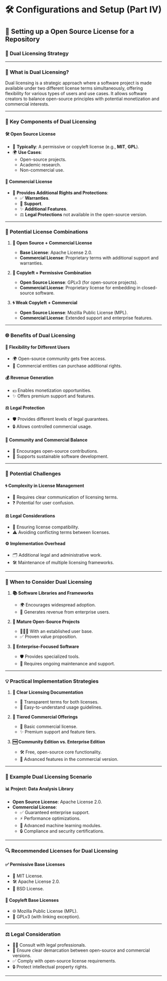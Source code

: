 # 🛠️ Configurations and Setup (Part IV)

## 📜 Setting up a Open Source License for a Repository

### 🔄 **Dual Licensing Strategy**

---

### 🤔 **What is Dual Licensing?**

Dual licensing is a strategic approach where a software project is made available under two different license terms simultaneously, offering flexibility for various types of users and use cases. It allows software creators to balance open-source principles with potential monetization and commercial interests.  

---

### 🌟 **Key Components of Dual Licensing**

#### 🛠 **Open Source License**

- 📝 **Typically**: A permissive or copyleft license (e.g., **MIT**, **GPL**).  
- 🌍 **Use Cases**:  
  - Open-source projects.  
  - Academic research.  
  - Non-commercial use.

#### 💼 **Commercial License**

- 📜 **Provides Additional Rights and Protections**:
  - ✅ **Warranties**.  
  - 🤝 **Support**.  
  - ✨ **Additional Features**.  
  - ⚖️ **Legal Protections** not available in the open-source version.

---

### 🤝 **Potential License Combinations**

1. **📂 Open Source + Commercial License**
   - **Base License**: Apache License 2.0.  
   - **Commercial License**: Proprietary terms with additional support and warranties.

2. **🔗 Copyleft + Permissive Combination**
   - **Open Source License**: GPLv3 (for open-source projects).  
   - **Commercial License**: Proprietary license for embedding in closed-source software.

3. **🌀 Weak Copyleft + Commercial**
   - **Open Source License**: Mozilla Public License (MPL).  
   - **Commercial License**: Extended support and enterprise features.

---

### 🌐 **Benefits of Dual Licensing**

#### 🎯 **Flexibility for Different Users**

- 🌍 Open-source community gets free access.  
- 💼 Commercial entities can purchase additional rights.

#### 💰 **Revenue Generation**

- 💵 Enables monetization opportunities.  
- ✨ Offers premium support and features.

#### ⚖️ **Legal Protection**

- 🛡 Provides different levels of legal guarantees.  
- 🔒 Allows controlled commercial usage.

#### 🌟 **Community and Commercial Balance**

- 🤝 Encourages open-source contributions.  
- 🔄 Supports sustainable software development.

---

### 🚫 **Potential Challenges**

#### 🌀 **Complexity in License Management**

- 📣 Requires clear communication of licensing terms.  
- ❓ Potential for user confusion.

#### ⚖️ **Legal Considerations**

- 🔧 Ensuring license compatibility.  
- ⚠️ Avoiding conflicting terms between licenses.

#### ⚙️ **Implementation Overhead**

- 🗂 Additional legal and administrative work.  
- 🛠 Maintenance of multiple licensing frameworks.

---

### 🤔 **When to Consider Dual Licensing**

1. **📚 Software Libraries and Frameworks**
   - 🌍 Encourages widespread adoption.  
   - 💼 Generates revenue from enterprise users.

2. **🔧 Mature Open-Source Projects**
   - 🧑‍🤝‍🧑 With an established user base.  
   - ✅ Proven value proposition.

3. **🏢 Enterprise-Focused Software**
   - 🛡 Provides specialized tools.  
   - 🔄 Requires ongoing maintenance and support.

---

### 💡 **Practical Implementation Strategies**

1. **📜 Clear Licensing Documentation**
   - 📝 Transparent terms for both licenses.  
   - 📖 Easy-to-understand usage guidelines.

2. **💼 Tiered Commercial Offerings**
   - 📂 Basic commercial license.  
   - ✨ Premium support and feature tiers.

3. **🆓 Community Edition vs. Enterprise Edition**
   - 🛠 Free, open-source core functionality.  
   - 💼 Advanced features in the commercial version.

---

### 🌟 **Example Dual Licensing Scenario**

#### 📊 **Project**: Data Analysis Library

- **Open Source License**: Apache License 2.0.  
- **Commercial License**:  
  - ✅ Guaranteed enterprise support.  
  - ⚡ Performance optimizations.  
  - 🤖 Advanced machine learning modules.  
  - 🔒 Compliance and security certifications.

---

### 🔍 **Recommended Licenses for Dual Licensing**

#### ✅ **Permissive Base Licenses**

- 📜 MIT License.  
- 🛠 Apache License 2.0.  
- 📂 BSD License.

#### 🔗 **Copyleft Base Licenses**

- 🌐 Mozilla Public License (MPL).  
- 🔗 GPLv3 (with linking exception).

---

### ⚖️ **Legal Consideration**

- 🧑‍⚖️ Consult with legal professionals.  
- 🔄 Ensure clear demarcation between open-source and commercial versions.  
- ✅ Comply with open-source license requirements.  
- 🔒 Protect intellectual property rights.

---
